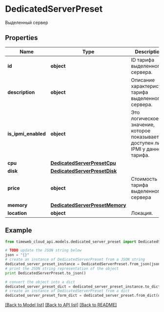 # DedicatedServerPreset

Выделенный сервер

## Properties
Name | Type | Description | Notes
------------ | ------------- | ------------- | -------------
**id** | **object** | ID тарифа выделенного сервера. | 
**description** | **object** | Описание характеристик тарифа выделенного сервера. | 
**is_ipmi_enabled** | **object** | Это логическое значение, которое показывает, доступен ли IPMI у данного тарифа. | 
**cpu** | [**DedicatedServerPresetCpu**](DedicatedServerPresetCpu.md) |  | 
**disk** | [**DedicatedServerPresetDisk**](DedicatedServerPresetDisk.md) |  | 
**price** | **object** | Стоимость тарифа выделенного сервера | [optional] 
**memory** | [**DedicatedServerPresetMemory**](DedicatedServerPresetMemory.md) |  | 
**location** | **object** | Локация. | 

## Example

```python
from timeweb_cloud_api.models.dedicated_server_preset import DedicatedServerPreset

# TODO update the JSON string below
json = "{}"
# create an instance of DedicatedServerPreset from a JSON string
dedicated_server_preset_instance = DedicatedServerPreset.from_json(json)
# print the JSON string representation of the object
print DedicatedServerPreset.to_json()

# convert the object into a dict
dedicated_server_preset_dict = dedicated_server_preset_instance.to_dict()
# create an instance of DedicatedServerPreset from a dict
dedicated_server_preset_form_dict = dedicated_server_preset.from_dict(dedicated_server_preset_dict)
```
[[Back to Model list]](../README.md#documentation-for-models) [[Back to API list]](../README.md#documentation-for-api-endpoints) [[Back to README]](../README.md)


